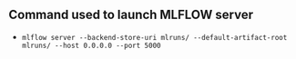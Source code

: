 ## Command used to launch MLFLOW server
 - ``mlflow server --backend-store-uri mlruns/ --default-artifact-root mlruns/ --host 0.0.0.0 --port 5000``
